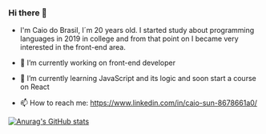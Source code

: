 ### Hi there 👋


- I'm Caio do Brasil, I´m 20 years old. I started study about programming languages in 2019 in college and from that point on I became very interested in the front-end area.

- 🔭 I’m currently working on front-end developer
- 🌱 I’m currently learning JavaScript and its logic and soon start a course on React
- 📫 How to reach me: https://www.linkedin.com/in/caio-sun-8678661a0/


[![Anurag's GitHub stats](https://github-readme-stats.vercel.app/api?username=CaioSunGarcia)](https://github.com/anuraghazra/github-readme-stats)

